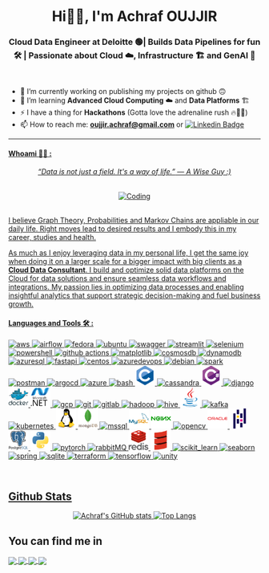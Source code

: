 <h1 align="center">Hi👋🏻,  I'm Achraf OUJJIR</h1>
<h3 align="center">Cloud Data Engineer at Deloitte 🟢| Builds Data Pipelines for fun 🛠️  | Passionate about Cloud ☁️, Infrastructure 🏗️ and GenAI 🧠 </h3>
<br>

- 🔭 I’m currently working on publishing my projects on github 🙃
- 🌱 I’m learning **Advanced Cloud Computing** ☁️ and **Data Platforms** 🏗️
- ⚡ I have a thing for **Hackathons** (Gotta love the adrenaline rush 🔥👨‍💻)
- 📫 How to reach me: **oujjir.achraf@gmail.com** or
  <a href="https://www.linkedin.com/in/achraf-oujjir/" target="_blank">
      <img src="https://img.shields.io/badge/LinkedIn-blue?style=for-the-badge&logo=linkedin&logoColor=white" alt="Linkedin Badge"/>

---

#### Whoami 👨‍💻 :
<p align="center">
  <em>“Data is not just a field. It's a way of life.”</em>
  — <em> A Wise Guy :)</em>
</p>
<br>
<div align="center">
<img align="center" alt="Coding" width="500" src="https://github.com/achraf-oujjir/achraf-oujjir/blob/main/isagi-goal.gif">
</div>
<br>

I believe Graph Theory, Probabilities and Markov Chains are appliable in our daily life. Right moves lead to desired results and I embody this in my career, studies and health.

As much as I enjoy leveraging data in my personal life, I get the same joy when doing it on a larger scale for a bigger impact with big clients as a **Cloud Data Consultant**. I build and optimize solid data platforms on the Cloud for data solutions and ensure seamless data workflows and integrations. My passion lies in optimizing data processes and enabling insightful analytics that support strategic decision-making and fuel business growth.


#### Languages and Tools 🛠️ :

<p align="left"><p align="left">
    <img src="https://www.vectorlogo.zone/logos/amazon_aws/amazon_aws-icon.svg" height="40" width="52" alt="aws"  />
    <img src="https://cdn.jsdelivr.net/gh/devicons/devicon/icons/apacheairflow/apacheairflow-original.svg" height="40" width="52" alt="airflow"  />
  <img src="https://cdn.jsdelivr.net/gh/devicons/devicon/icons/fedora/fedora-original.svg" height="40" width="52" alt="fedora"  />
  <img src="https://cdn.jsdelivr.net/gh/devicons/devicon/icons/ubuntu/ubuntu-original.svg" height="40" width="52" alt="ubuntu"  />
  <img src="https://cdn.jsdelivr.net/gh/devicons/devicon/icons/swagger/swagger-original.svg" height="40" width="52" alt="swagger"  />
  <img src="https://cdn.jsdelivr.net/gh/devicons/devicon/icons/streamlit/streamlit-original.svg" height="40" width="52" alt="streamlit"  />
  <img src="https://cdn.jsdelivr.net/gh/devicons/devicon/icons/selenium/selenium-original.svg" height="40" width="52" alt="selenium"  />
  <img src="https://cdn.jsdelivr.net/gh/devicons/devicon/icons/powershell/powershell-original.svg" height="40" width="52" alt="powershell"  />
  <img src="https://cdn.jsdelivr.net/gh/devicons/devicon/icons/githubactions/githubactions-original.svg" height="40" width="52" alt="github actions"  />
  <img src="https://cdn.jsdelivr.net/gh/devicons/devicon/icons/matplotlib/matplotlib-original.svg" height="40" width="52" alt="matplotlib"  />
  <img src="https://cdn.jsdelivr.net/gh/devicons/devicon/icons/cosmosdb/cosmosdb-original.svg" height="40" width="52" alt="cosmosdb"  />
  <img src="https://cdn.jsdelivr.net/gh/devicons/devicon/icons/dynamodb/dynamodb-original.svg" height="40" width="52" alt="dynamodb"  />
  <img src="https://cdn.jsdelivr.net/gh/devicons/devicon/icons/azuresqldatabase/azuresqldatabase-original.svg" height="40" width="52" alt="azuresql"  />
  <img src="https://cdn.jsdelivr.net/gh/devicons/devicon/icons/fastapi/fastapi-original.svg" height="40" width="52" alt="fastapi"  />
  <img src="https://cdn.jsdelivr.net/gh/devicons/devicon/icons/centos/centos-original.svg" height="40" width="52" alt="centos"  />
  <img src="https://cdn.jsdelivr.net/gh/devicons/devicon/icons/azuredevops/azuredevops-original.svg" height="40" width="52" alt="azuredevops"  />
  <img src="https://cdn.jsdelivr.net/gh/devicons/devicon/icons/debian/debian-original.svg" height="40" width="52" alt="debian"  />
  <img src="https://cdn.jsdelivr.net/gh/devicons/devicon/icons/apachespark/apachespark-original.svg" height="40" width="52" alt="spark"  />
  <img src="https://cdn.jsdelivr.net/gh/devicons/devicon/icons/postman/postman-original.svg" height="40" width="52" alt="postman"  />
  <img src="https://www.vectorlogo.zone/logos/argoprojio/argoprojio-icon.svg" height="40" width="52" alt="argocd"  />
  <img src="https://www.vectorlogo.zone/logos/microsoft_azure/microsoft_azure-icon.svg" alt="azure" width="40" height="40"/>
  <img src="https://www.vectorlogo.zone/logos/gnu_bash/gnu_bash-icon.svg" alt="bash" width="40" height="40"/>
  <img src="https://raw.githubusercontent.com/devicons/devicon/master/icons/c/c-original.svg" alt="c" width="40" height="40"/>
  <img src="https://www.vectorlogo.zone/logos/apache_cassandra/apache_cassandra-icon.svg" alt="cassandra" width="40" height="40"/>
  <img src="https://raw.githubusercontent.com/devicons/devicon/master/icons/csharp/csharp-original.svg" alt="csharp" width="40" height="40"/>
  <img src="https://cdn.worldvectorlogo.com/logos/django.svg" alt="django" width="40" height="40"/>
  <img src="https://raw.githubusercontent.com/devicons/devicon/master/icons/docker/docker-original-wordmark.svg" alt="docker" width="40" height="40"/>
  <img src="https://raw.githubusercontent.com/devicons/devicon/master/icons/dot-net/dot-net-original-wordmark.svg" alt="dotnet" width="40" height="40"/>
  <img src="https://www.vectorlogo.zone/logos/google_cloud/google_cloud-icon.svg" alt="gcp" width="40" height="40"/>
  <img src="https://www.vectorlogo.zone/logos/git-scm/git-scm-icon.svg" alt="git" width="40" height="40"/>
  <img src="https://cdn.jsdelivr.net/gh/devicons/devicon/icons/gitlab/gitlab-original.svg" height="40" width="52" alt="gitlab"  />
  <img src="https://www.vectorlogo.zone/logos/apache_hadoop/apache_hadoop-icon.svg" alt="hadoop" width="40" height="40"/>
  <img src="https://www.vectorlogo.zone/logos/apache_hive/apache_hive-icon.svg" alt="hive" width="40" height="40"/>
  <img src="https://raw.githubusercontent.com/devicons/devicon/master/icons/java/java-original.svg" alt="java" width="40" height="40"/>
  <img src="https://www.vectorlogo.zone/logos/apache_kafka/apache_kafka-icon.svg" alt="kafka" width="40" height="40"/>
  <img src="https://www.vectorlogo.zone/logos/kubernetes/kubernetes-icon.svg" alt="kubernetes" width="40" height="40"/>
  <img src="https://raw.githubusercontent.com/devicons/devicon/master/icons/linux/linux-original.svg" alt="linux" width="40" height="40"/>
  <img src="https://raw.githubusercontent.com/devicons/devicon/master/icons/mongodb/mongodb-original-wordmark.svg" alt="mongodb" width="40" height="40"/>
  <img src="https://www.svgrepo.com/show/303229/microsoft-sql-server-logo.svg" alt="mssql" width="40" height="40"/>
  <img src="https://raw.githubusercontent.com/devicons/devicon/master/icons/mysql/mysql-original-wordmark.svg" alt="mysql" width="40" height="40"/>
  <img src="https://raw.githubusercontent.com/devicons/devicon/master/icons/nginx/nginx-original.svg" alt="nginx" width="40" height="40"/>
  <img src="https://www.vectorlogo.zone/logos/opencv/opencv-icon.svg" alt="opencv" width="40" height="40"/>
  <img src="https://raw.githubusercontent.com/devicons/devicon/master/icons/oracle/oracle-original.svg" alt="oracle" width="40" height="40"/>
  <img src="https://raw.githubusercontent.com/devicons/devicon/2ae2a900d2f041da66e950e4d48052658d850630/icons/pandas/pandas-original.svg" alt="pandas" width="40" height="40"/>
  <img src="https://raw.githubusercontent.com/devicons/devicon/master/icons/postgresql/postgresql-original-wordmark.svg" alt="postgresql" width="40" height="40"/>
  <img src="https://raw.githubusercontent.com/devicons/devicon/master/icons/python/python-original.svg" alt="python" width="40" height="40"/>
  <img src="https://www.vectorlogo.zone/logos/pytorch/pytorch-icon.svg" alt="pytorch" width="40" height="40"/>
  <img src="https://www.vectorlogo.zone/logos/rabbitmq/rabbitmq-icon.svg" alt="rabbitMQ" width="40" height="40"/>
  <img src="https://raw.githubusercontent.com/devicons/devicon/master/icons/redis/redis-original-wordmark.svg" alt="redis" width="40" height="40"/>
  <img src="https://raw.githubusercontent.com/devicons/devicon/master/icons/scala/scala-original.svg" alt="scala" width="40" height="40"/>
  <img src="https://upload.wikimedia.org/wikipedia/commons/0/05/Scikit_learn_logo_small.svg" alt="scikit_learn" width="40" height="40"/>
  <img src="https://seaborn.pydata.org/_images/logo-mark-lightbg.svg" alt="seaborn" width="40" height="40"/>
  <img src="https://www.vectorlogo.zone/logos/springio/springio-icon.svg" alt="spring" width="40" height="40"/>
  <img src="https://www.vectorlogo.zone/logos/sqlite/sqlite-icon.svg" alt="sqlite" width="40" height="40"/>
    <img src="https://cdn.jsdelivr.net/gh/devicons/devicon/icons/terraform/terraform-original.svg" height="40" width="52" alt="terraform"  />
  <img src="https://www.vectorlogo.zone/logos/tensorflow/tensorflow-icon.svg" alt="tensorflow" width="40" height="40"/>
  <img src="https://www.vectorlogo.zone/logos/unity3d/unity3d-icon.svg" alt="unity" width="40" height="40"/>
</p>




<br>
<h2 align="left">Github Stats</h2>

<div align="center">
  <img src="https://github-readme-stats-sigma-five.vercel.app/api/?username=achraf-oujjir&show_icons=true&title_color=fff&icon_color=54EC87&text_color=aaaaaa&bg_color=050505" alt="Achraf's GitHub stats">
  <a href="https://github.com/achraf-oujjir/github-readme-stats">
    <img src="https://github-readme-stats-sigma-five.vercel.app/api/top-langs/?username=achraf-oujjir&layout=compact&langs_count=8&title_color=fff&text_color=aaaaaa&bg_color=050505" alt="Top Langs">
  </a>
</div>


<h2 align="left">You can find me in</h2>

<a href="https://www.linkedin.com/in/achraf-oujjir/" target="_blank"> <img align="center" src="https://img.shields.io/badge/linkedin-000.svg?style=for-the-badge&logo=linkedin&logoColor=blue"/>
<a href="https://www.kaggle.com/raphash" target="_blank"> <img align="center" src="https://img.shields.io/badge/-kaggle-000.svg?logo=kaggle&logoColor=blue&style=for-the-badge"/>
<a href="https://www.datacamp.com/profile/oujjirachraf" target="_blank"> <img align="center" src="https://img.shields.io/badge/Datacamp-000?style=for-the-badge&logo=datacamp&logoColor=65FF8F"/>
<a href="https://stackoverflow.com/users/15069650/h-raph?tab=profile" target="_blank"> <img align="center" src="https://img.shields.io/badge/Stack Overflow-000.svg?style=for-the-badge&logo=StackOverflow&logoColor"/></a>

<!--**achraf-oujjir/achraf-oujjir** is a ✨ _special_ ✨ repository because its `README.md` (this file) appears on your GitHub profile.

terraform, argocd, kafka, airflow, nifi, mage, talend, ssis, excel, powerbi, tableau, hbase terraform, argocd, kafka, airflow, nifi, mage, talend, ssis, excel, powerbi, tableau, hbase
Here are some ideas to get you started:
- 👯 I’m looking to collaborate on ...
- 🤔 I’m looking for help with ...
- 💬 Ask me about ...
- 😄 Pronouns: ...-->
